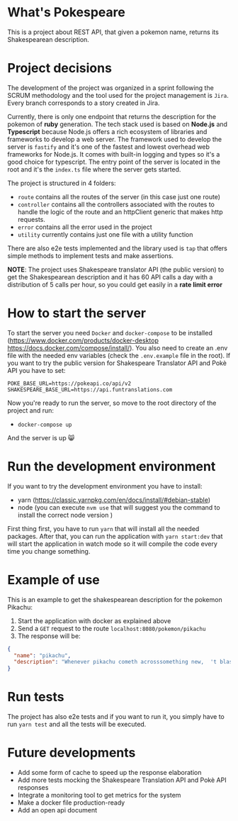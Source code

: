 # What's Pokespeare
This is a project about REST API, that given a pokemon name, returns its Shakespearean description.


# Project decisions
The development of the project was organized in a sprint following the SCRUM methodology and the tool used for the project management is `Jira`.
Every branch corresponds to a story created in Jira.

Currently, there is only one endpoint that returns the description for the pokemon of **ruby** generation.
The tech stack used is based on **Node.js** and **Typescript** because Node.js offers a rich ecosystem of libraries and frameworks to develop a web server.
The framework used to develop the server is `fastify` and it's one of the fastest and lowest overhead web frameworks for Node.js. It comes with built-in logging and types so it's a good choice for typescript.
The entry point of the server is located in the root and it's the `index.ts` file where the server gets started.

The project is structured in 4 folders:
- `route` contains all the routes of the server (in this case just one route)
- `controller` contains all the controllers associated with the routes to handle the logic of the route and an httpClient generic that makes http requests.
- `error` contains all the error used in the project
- `utility` currently contains just one file with a utility function

There are also e2e tests implemented and the library used is `tap` that offers simple methods to implement tests and make assertions.

**NOTE**: The project uses Shakespeare translator API (the public version) to get the Shakespearean description and it has 60 API calls a day with a distribution of 5 calls per hour, so you could get easily in a **rate limit error**

# How to start the server

To start the server you need `Docker` and `docker-compose` to be installed (https://www.docker.com/products/docker-desktop  https://docs.docker.com/compose/install/).
You also need to create an .env file with the needed env variables (check the `.env.example` file in the root). If you want to try the public version for Shakespeare Translator API and Pokè API you have to set:

`POKE_BASE_URL=https://pokeapi.co/api/v2`
`SHAKESPEARE_BASE_URL=https://api.funtranslations.com`

Now you're ready to run the server, so move to the root directory of the project and run:
- `docker-compose up`

And the server is up :smile_cat:

# Run the development environment

If you want to try the development environment you have to install:
- yarn (https://classic.yarnpkg.com/en/docs/install/#debian-stable)
- node (you can execute `nvm use` that will suggest you the command to install the correct node version )

First thing first, you have to run `yarn` that will install all the needed packages.
After that, you can run the application with `yarn start:dev` that will start the application in watch mode so it will compile the code every time
you change something.

# Example of use

This is an example to get the shakespearean description for the pokemon Pikachu:

1) Start the application with docker as explained above
2) Send a `GET` request to the route `localhost:8080/pokemon/pikachu`
3) The response will be:

```json
{
  "name": "pikachu",
  "description": "Whenever pikachu cometh acrosssomething new,  't blasts 't with a joltof electricity. If 't be true thee cometh across a blackened berry, 't’s                     evidence yond this pokémonmistook the intensity of its charge."
}
```
# Run tests

The project has also e2e tests and if you want to run it, you simply have to run `yarn test` and all the tests will be executed.

# Future developments

- Add some form of cache to speed up the response elaboration
- Add more tests mocking the Shakespeare Translation API and Pokè API responses
- Integrate a monitoring tool to get metrics for the system
- Make a docker file production-ready
- Add an open api document
